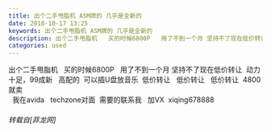 ```yaml
---
title: 出个二手甩脂机 ASM牌的 几乎是全新的
date: 2018-10-17 13:25
keywords: 出个二手甩脂机 ASM牌的 几乎是全新的
description: 出个二手甩脂机   买的时候6800P   用了不到一个月 坚持不了现在低价转让  动力十足，99成新   高配的  可以插U盘放音乐  低价转让   低价转让   低价转让  4800就卖  我在avida   techzone对面  需要的联系我   加VX  xiqing678888
categories: used
---
```

<td class="t_f" id="postmessage_2060727">

出个二手甩脂机   买的时候6800P   用了不到一个月 坚持不了现在低价转让  动力十足，99成新   高配的  可以插U盘放音乐  低价转让   低价转让   低价转让  4800就卖<br/>
  我在avida   techzone对面  需要的联系我   加VX  xiqing678888</td>
###### 转载自[菲龙网]